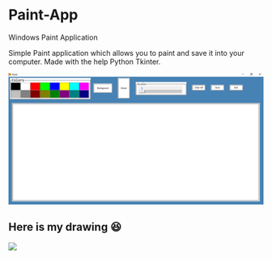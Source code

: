 # Paint-App
Windows Paint Application 

Simple Paint application which allows you to paint and save it into your computer.
Made with the help Python Tkinter.


![](MAIN.png)

## Here is my drawing :laughing:

![](rowdy.png)
